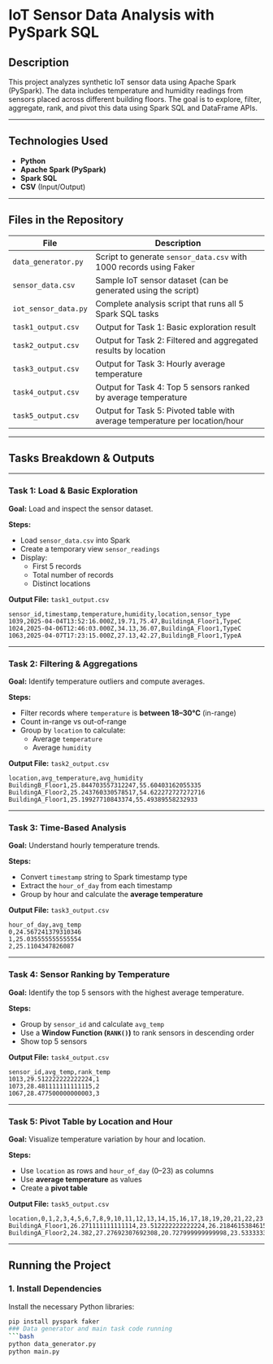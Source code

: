 # IoT Sensor Data Analysis with PySpark SQL

## Description
This project analyzes synthetic IoT sensor data using Apache Spark (PySpark). The data includes temperature and humidity readings from sensors placed across different building floors. The goal is to explore, filter, aggregate, rank, and pivot this data using Spark SQL and DataFrame APIs.

---

##  Technologies Used
- **Python**
- **Apache Spark (PySpark)**
- **Spark SQL**
- **CSV** (Input/Output)

---

## Files in the Repository

| File               | Description                                                           |
|--------------------|-----------------------------------------------------------------------|
| `data_generator.py`| Script to generate `sensor_data.csv` with 1000 records using Faker    |
| `sensor_data.csv`  | Sample IoT sensor dataset (can be generated using the script)         |
| `iot_sensor_data.py`| Complete analysis script that runs all 5 Spark SQL tasks             |
| `task1_output.csv` | Output for Task 1: Basic exploration result                           |
| `task2_output.csv` | Output for Task 2: Filtered and aggregated results by location        |
| `task3_output.csv` | Output for Task 3: Hourly average temperature                         |
| `task4_output.csv` | Output for Task 4: Top 5 sensors ranked by average temperature        |
| `task5_output.csv` | Output for Task 5: Pivoted table with average temperature per location/hour |

---

## Tasks Breakdown & Outputs

---

### Task 1: Load & Basic Exploration

**Goal:** Load and inspect the sensor dataset.

**Steps:**
- Load `sensor_data.csv` into Spark
- Create a temporary view `sensor_readings`
- Display:
  - First 5 records
  - Total number of records
  - Distinct locations

**Output File:** `task1_output.csv`
```
sensor_id,timestamp,temperature,humidity,location,sensor_type
1039,2025-04-04T13:52:16.000Z,19.71,75.47,BuildingA_Floor1,TypeC
1024,2025-04-06T12:46:03.000Z,34.13,36.07,BuildingA_Floor1,TypeC
1063,2025-04-07T17:23:15.000Z,27.13,42.27,BuildingB_Floor1,TypeA
```
---

### Task 2: Filtering & Aggregations

**Goal:** Identify temperature outliers and compute averages.

**Steps:**
- Filter records where `temperature` is **between 18–30°C** (in-range)
- Count in-range vs out-of-range
- Group by `location` to calculate:
  - Average `temperature`
  - Average `humidity`

**Output File:** `task2_output.csv`
```
location,avg_temperature,avg_humidity
BuildingB_Floor1,25.844703557312247,55.60403162055335
BuildingA_Floor2,25.243760330578517,54.622272727272716
BuildingA_Floor1,25.19927710843374,55.49389558232933
```
---

### Task 3: Time-Based Analysis

**Goal:** Understand hourly temperature trends.

**Steps:**
- Convert `timestamp` string to Spark timestamp type
- Extract the `hour_of_day` from each timestamp
- Group by hour and calculate the **average temperature**

**Output File:** `task3_output.csv`
```
hour_of_day,avg_temp
0,24.567241379310346
1,25.035555555555554
2,25.1104347826087
```
---

### Task 4: Sensor Ranking by Temperature

**Goal:** Identify the top 5 sensors with the highest average temperature.

**Steps:**
- Group by `sensor_id` and calculate `avg_temp`
- Use a **Window Function (`RANK()`)** to rank sensors in descending order
- Show top 5 sensors

**Output File:** `task4_output.csv`
```
sensor_id,avg_temp,rank_temp
1013,29.512222222222224,1
1073,28.481111111111115,2
1067,28.477500000000003,3
```
---

### Task 5: Pivot Table by Location and Hour

**Goal:** Visualize temperature variation by hour and location.

**Steps:**
- Use `location` as rows and `hour_of_day` (0–23) as columns
- Use **average temperature** as values
- Create a **pivot table**

**Output File:** `task5_output.csv`
```
location,0,1,2,3,4,5,6,7,8,9,10,11,12,13,14,15,16,17,18,19,20,21,22,23
BuildingA_Floor1,26.271111111111114,23.512222222222224,26.218461538461536,24.326666666666664,23.823636363636364,22.29714285714286,25.225555555555555,25.9225,26.551,24.365000000000002,23.69666666666667,24.653999999999996,26.389999999999997,25.294285714285714,28.670000000000005,25.094166666666666,23.352,25.15,23.0325,25.780833333333334,25.030909090909095,22.947499999999998,28.288181818181815,26.630833333333328
BuildingA_Floor2,24.382,27.27692307692308,20.727999999999998,23.533333333333335,24.737272727272725,22.073333333333334,25.573076923076925,25.381538461538465,23.30818181818182,25.346666666666668,28.640909090909098,30.28125,24.648,26.08,21.466,25.09625,25.920714285714286,25.701666666666668,23.961666666666662,24.215555555555557,23.34545454545454,28.08888888888889,29.938,25.757142857142856
```
---
## Running the Project

### 1. Install Dependencies
Install the necessary Python libraries:
```bash
pip install pyspark faker
### Data generator and main task code running
```bash
python data_generator.py
python main.py
